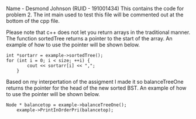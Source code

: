 Name - Desmond Johnson (RUID - 191001434)
This contains the code for problem 2. The int main used to test this file will be commented out at the bottom of the cpp file. 

Please note that c++ does not let you return arrays in the traditional manner. The function sortedTree returns a pointer to the start of the array. An example of how to use the pointer will be shown below.


	int *sortarr = example->sortedTree();
	for (int i = 0; i < size; ++i) {
			cout << sortarr[i] << ",";
		}

Based on my interpertation of the assigment I made it so balanceTreeOne returns the pointer for the head of the new sorted BST. An example of how to use the pointer will be shown below.

	Node * balancetop = example->balanceTreeOne();
		example->PrintInOrderPri(balancetop);



